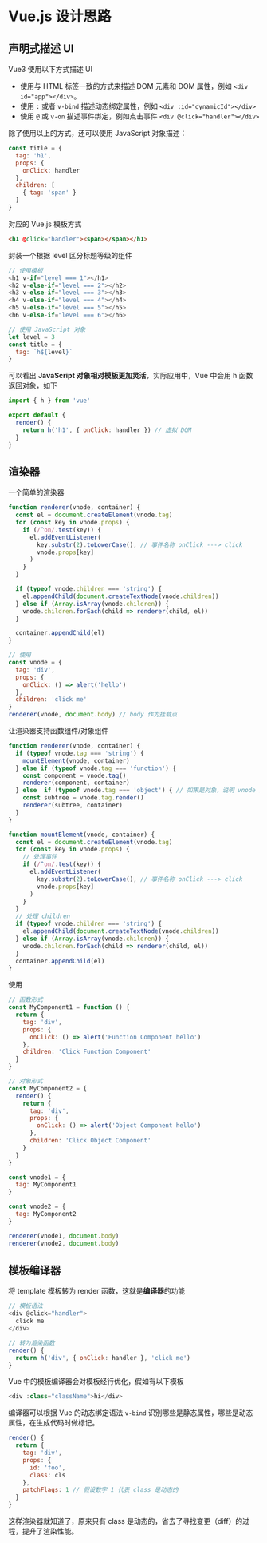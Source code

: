 # Vue.js 设计思路

<!-- Mimic vue -->

## 声明式描述 UI

Vue3 使用以下方式描述 UI

- 使用与 HTML 标签一致的方式来描述 DOM 元素和 DOM 属性，例如 `<div id="app"></div>`。
- 使用 `:` 或者 `v-bind` 描述动态绑定属性，例如 `<div :id="dynamicId"></div>`
- 使用 `@` 或 `v-on` 描述事件绑定，例如点击事件 `<div @click="handler"></div>`

除了使用以上的方式，还可以使用 JavaScript 对象描述：

```js
const title = {
  tag: 'h1',
  props: {
    onClick: handler
  },
  children: [
    { tag: 'span' }
  ]
}
```

对应的 Vue.js 模板方式

```html
<h1 @click="handler"><span></span></h1>
```

封装一个根据 level 区分标题等级的组件

```js
// 使用模板
<h1 v-if="level === 1"></h1>
<h2 v-else-if="level === 2"></h2>
<h3 v-else-if="level === 3"></h3>
<h4 v-else-if="level === 4"></h4>
<h5 v-else-if="level === 5"></h5>
<h6 v-else-if="level === 6"></h6>

// 使用 JavaScript 对象
let level = 3
const title = {
  tag: `h${level}`
}
```

可以看出 **JavaScript 对象相对模板更加灵活**，实际应用中，Vue 中会用 h 函数返回对象，如下

```js
import { h } from 'vue'

export default {
  render() {
    return h('h1', { onClick: handler }) // 虚拟 DOM
  }
}
```

## 渲染器

一个简单的渲染器

```js
function renderer(vnode, container) {
  const el = document.createElement(vnode.tag)
  for (const key in vnode.props) {
    if (/^on/.test(key)) {
      el.addEventListener(
        key.substr(2).toLowerCase(), // 事件名称 onClick ---> click
        vnode.props[key]
      )
    }
  }

  if (typeof vnode.children === 'string') {
    el.appendChild(document.createTextNode(vnode.children))
  } else if (Array.isArray(vnode.children)) {
    vnode.children.forEach(child => renderer(child, el))
  }

  container.appendChild(el)
}

// 使用
const vnode = {
  tag: 'div',
  props: {
    onClick: () => alert('hello')
  },
  children: 'click me'
}
renderer(vnode, document.body) // body 作为挂载点
```

让渲染器支持函数组件/对象组件

```js
function renderer(vnode, container) {
  if (typeof vnode.tag === 'string') {
    mountElement(vnode, container)
  } else if (typeof vnode.tag === 'function') {
    const component = vnode.tag()
    renderer(component, container)
  } else  if (typeof vnode.tag === 'object') { // 如果是对象，说明 vnode 描述的是组件
    const subtree = vnode.tag.render()
    renderer(subtree, container)
  }
}

function mountElement(vnode, container) {
  const el = document.createElement(vnode.tag)
  for (const key in vnode.props) {
    // 处理事件
    if (/^on/.test(key)) {
      el.addEventListener(
        key.substr(2).toLowerCase(), // 事件名称 onClick ---> click
        vnode.props[key]
      )
    }
  }
  // 处理 children
  if (typeof vnode.children === 'string') {
    el.appendChild(document.createTextNode(vnode.children))
  } else if (Array.isArray(vnode.children)) {
    vnode.children.forEach(child => renderer(child, el))
  }
  container.appendChild(el)
}
```

使用

```js
// 函数形式
const MyComponent1 = function () {
  return {
    tag: 'div',
    props: {
      onClick: () => alert('Function Component hello')
    },
    children: 'Click Function Component'
  }
}

// 对象形式
const MyComponent2 = {
  render() {
    return {
      tag: 'div',
      props: {
        onClick: () => alert('Object Component hello')
      },
      children: 'Click Object Component'
    }
  }
}

const vnode1 = {
  tag: MyComponent1
}

const vnode2 = {
  tag: MyComponent2
}

renderer(vnode1, document.body)
renderer(vnode2, document.body)
```

## 模板编译器

将 template 模板转为 render 函数，这就是**编译器**的功能

```js
// 模板语法
<div @click="handler">
  click me
</div>

// 转为渲染函数
render() {
  return h('div', { onClick: handler }, 'click me')
}
```

Vue 中的模板编译器会对模板经行优化，假如有以下模板

```js
<div :class="className">hi</div>
```

编译器可以根据 Vue 的动态绑定语法 `v-bind` 识别哪些是静态属性，哪些是动态属性，在生成代码时做标记。

```js
render() {
  return {
    tag: 'div',
    props: {
      id: 'foo',
      class: cls
    },
    patchFlags: 1 // 假设数字 1 代表 class 是动态的
  }
}
```

这样渲染器就知道了，原来只有 class 是动态的，省去了寻找变更（diff）的过程，提升了渲染性能。
